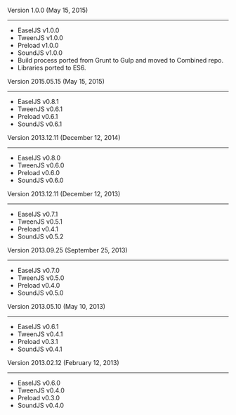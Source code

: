Version 1.0.0 (May 15, 2015)
************************************************************************************
- EaselJS v1.0.0
- TweenJS v1.0.0
- Preload v1.0.0
- SoundJS v1.0.0
- Build process ported from Grunt to Gulp and moved to Combined repo.
- Libraries ported to ES6.

Version 2015.05.15 (May 15, 2015)
************************************************************************************
- EaselJS v0.8.1
- TweenJS v0.6.1
- Preload v0.6.1
- SoundJS v0.6.1

Version 2013.12.11 (December 12, 2014)
************************************************************************************
- EaselJS v0.8.0
- TweenJS v0.6.0
- Preload v0.6.0
- SoundJS v0.6.0

Version 2013.12.11 (December 12, 2013)
************************************************************************************
- EaselJS v0.7.1
- TweenJS v0.5.1
- Preload v0.4.1
- SoundJS v0.5.2

Version 2013.09.25 (September 25, 2013)
************************************************************************************
- EaselJS v0.7.0
- TweenJS v0.5.0
- Preload v0.4.0
- SoundJS v0.5.0

Version 2013.05.10 (May 10, 2013)
************************************************************************************
- EaselJS v0.6.1
- TweenJS v0.4.1
- Preload v0.3.1
- SoundJS v0.4.1

Version 2013.02.12 (February 12, 2013)
************************************************************************************
- EaselJS v0.6.0
- TweenJS v0.4.0
- Preload v0.3.0
- SoundJS v0.4.0
